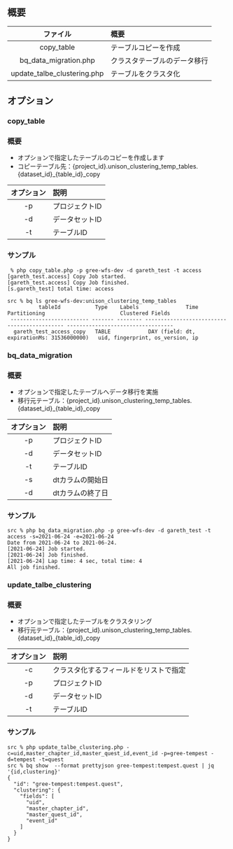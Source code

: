 ## 概要

|ファイル|概要|
|:--:|:--|
|copy_table|テーブルコピーを作成|
|bq_data_migration.php|クラスタテーブルのデータ移行|
|update_talbe_clustering.php|テーブルをクラスタ化|

## オプション
### copy_table
### 概要
* オプションで指定したテーブルのコピーを作成します
* コピーテーブル先：{project_id}.unison_clustering_temp_tables.{dataset_id}_{table_id}_copy

|オプション|説明|
|:--:|:--|
|-p|プロジェクトID|
|-d|データセットID|
|-t|テーブルID|

### サンプル

```
 % php copy_table.php -p gree-wfs-dev -d gareth_test -t access
[gareth_test.access] Copy Job started.
[gareth_test.access] Copy Job finished.
[s.gareth_test] total time: access

src % bq ls gree-wfs-dev:unison_clustering_temp_tables           
          tableId           Type    Labels               Time Partitioning                        Clustered Fields          
 ------------------------- ------- -------- -------------------------------------------- ---------------------------------- 
  gareth_test_access_copy   TABLE            DAY (field: dt, expirationMs: 31536000000)   uid, fingerprint, os_version, ip  
```

### bq_data_migration
### 概要
* オプションで指定したテーブルへデータ移行を実施
* 移行元テーブル：{project_id}.unison_clustering_temp_tables.{dataset_id}_{table_id}_copy

|オプション|説明|
|:--:|:--|
|-p|プロジェクトID|
|-d|データセットID|
|-t|テーブルID|
|-s|dtカラムの開始日|
|-d|dtカラムの終了日|

### サンプル

```
src % php bq_data_migration.php -p gree-wfs-dev -d gareth_test -t access -s=2021-06-24 -e=2021-06-24
Date from 2021-06-24 to 2021-06-24.
[2021-06-24] Job started.
[2021-06-24] Job finished.
[2021-06-24] Lap time: 4 sec, total time: 4
All job finished.
```

### update_talbe_clustering
### 概要
* オプションで指定したテーブルをクラスタリング
* 移行元テーブル：{project_id}.unison_clustering_temp_tables.{dataset_id}_{table_id}_copy

|オプション|説明|
|:--:|:--|
|-c|クラスタ化するフィールドをリストで指定|
|-p|プロジェクトID|
|-d|データセットID|
|-t|テーブルID|

### サンプル

```
src % php update_talbe_clustering.php -c=uid,master_chapter_id,master_quest_id,event_id -p=gree-tempest -d=tempest -t=quest
src % bq show  --format prettyjson gree-tempest:tempest.quest | jq '{id,clustering}'
{
  "id": "gree-tempest:tempest.quest",
  "clustering": {
    "fields": [
      "uid",
      "master_chapter_id",
      "master_quest_id",
      "event_id"
    ]
  }
}
```
